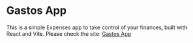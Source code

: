 # Gastos App

This is a simple Expenses app to take control of your finances, built with React and Vite. Please check the site: [Gastos App](https://gastosjs.vercel.app/)
